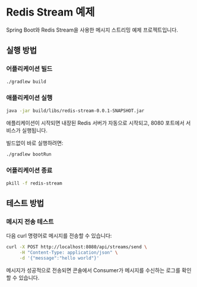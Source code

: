 # Redis Stream 예제

Spring Boot와 Redis Stream을 사용한 메시지 스트리밍 예제 프로젝트입니다.

## 실행 방법

### 어플리케이션 빌드
```bash
./gradlew build
```  

### 애플리케이션 실행
```bash
java -jar build/libs/redis-stream-0.0.1-SNAPSHOT.jar 
```
애플리케이션이 시작되면 내장된 Redis 서버가 자동으로 시작되고, 8080 포트에서 서비스가 실행됩니다.

빌드없이 바로 실행하려면:
```bash
./gradlew bootRun
```

### 어플리케이션 종료

```bash
pkill -f redis-stream
```

## 테스트 방법

### 메시지 전송 테스트
다음 curl 명령어로 메시지를 전송할 수 있습니다:

```bash
curl -X POST http://localhost:8080/api/streams/send \
     -H "Content-Type: application/json" \
     -d '{"message":"hello world"}'
```

메시지가 성공적으로 전송되면 콘솔에서 Consumer가 메시지를 수신하는 로그를 확인할 수 있습니다.